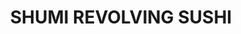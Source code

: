---
layout: place
title: "SHUMI REVOLVING SUSHI"
permalink: /connecticut/fairfield/shumi-revolving-sushi.html
stateAbbr: CT
stateName: Connecticut
cityName: Fairfield
seo:
  name: "SHUMI REVOLVING SUSHI"
  type: Restaurant
  links: http://shumirevolvingsushi.com/
description: "SHUMI REVOLVING SUSHI serves delicious sushi in Fairfield, Connecticut. Try fresh Japanese dishes for a great dining experience. Available for takeout, delivery, lunch, and dinner."
place_id: ChIJ4X-DTL0P6IkRYWOkjvx1YU0
photos:
  - name: >-
      places/ChIJ4X-DTL0P6IkRYWOkjvx1YU0/photos/AeeoHcJl9e4h0z7dycBL6iIf4l9zP3r1txClfevVbQqko04wypZ8LW4QDpew_FgRsmRcj8B6q9oFYqrpMXB_s6mac1ftk8SvR0JX3WLoyqbVUyUAyyWPiDpb6S_3GyqJcM0Ujh9mVitJTHFjSRkEaIBXlTvcP3OrMfPIFyGiLZlkM3ChDxyLwS8amjKCKE1E3eDGyBbD2okfEEcEReizv-q8FepOcgbC8CibFGLd6_pSLqglDWgCE9zuB5qGah77MccPpw_LqFGR2leb5BVIwuHmvYkStPthRrcmO33lQc0vKs4oEg
    widthPx: 4032
    heightPx: 3024
    authorAttributions:
      - displayName: SHUMI REVOLVING SUSHI
        uri: https://maps.google.com/maps/contrib/103831118742423201912
        photoUri: >-
          https://lh3.googleusercontent.com/a/ACg8ocJIBYn7xMPKRVckV9tfrrWPyYt0LqaFvWJycCVqsp4v1vMd8A=s100-p-k-no-mo
    flagContentUri: >-
      https://www.google.com/local/imagery/report/?cb_client=maps_api_places.places_api&image_key=!1e10!2sAF1QipNdbkoJhBAVj9PEtksmDXq6GFqbOK6izfTU1UPm&hl=en-US
    googleMapsUri: >-
      https://www.google.com/maps/place//data=!3m4!1e2!3m2!1sAF1QipNdbkoJhBAVj9PEtksmDXq6GFqbOK6izfTU1UPm!2e10!4m2!3m1!1s0x89e80fbd4c837fe1:0x4d6175fc8ea46361
  - name: >-
      places/ChIJ4X-DTL0P6IkRYWOkjvx1YU0/photos/AeeoHcKW71JuOkTnJHEQqAZYBY_-q1aaYQOaZWtiQUeFcMBQMWgcFf3l21Kd9uLHoI-Lv-W1GM_OlbfGbuHJmIBwCdYWJnlp-LELyqlfB-W34HaWaj_1U4775Gaon0Y1RCF0xTFUSUEFvDjmLrxq8N7Mk1V9l9zmSQuIkm13XsALJ8vF8cwitPwDfIh003hA_P0Ce5-cCChf5lz8w9-WpE-m9ku3uUFyu9-bTLMOuto4BCPYznpagTnACZ-CJkqwNG-Pai4uPBpc4gMiy3dN9lWFvC3Q9AQyRkcQDX8sjbMJPw4VFQ
    widthPx: 3024
    heightPx: 4032
    authorAttributions:
      - displayName: SHUMI REVOLVING SUSHI
        uri: https://maps.google.com/maps/contrib/103831118742423201912
        photoUri: >-
          https://lh3.googleusercontent.com/a/ACg8ocJIBYn7xMPKRVckV9tfrrWPyYt0LqaFvWJycCVqsp4v1vMd8A=s100-p-k-no-mo
    flagContentUri: >-
      https://www.google.com/local/imagery/report/?cb_client=maps_api_places.places_api&image_key=!1e10!2sAF1QipNS_WMPBYb-hLwuTRVWrZj3-wf8BLtButG-wtrO&hl=en-US
    googleMapsUri: >-
      https://www.google.com/maps/place//data=!3m4!1e2!3m2!1sAF1QipNS_WMPBYb-hLwuTRVWrZj3-wf8BLtButG-wtrO!2e10!4m2!3m1!1s0x89e80fbd4c837fe1:0x4d6175fc8ea46361
  - name: >-
      places/ChIJ4X-DTL0P6IkRYWOkjvx1YU0/photos/AeeoHcJZAjOP2o4sWFaxNxRt-bZfoG1ybXGQVUYzs5VhVSaXCNYhph_0JqTrSrKUVyPi9o70m8NWxYn2KeoCFUgxGwEG2C9XmemIUEyzOtarKuAacLXjmSt7PEcghDf9JFRv2DQLSW8QnougU3eZkZ_6rYFAVGwzY0em10F_lSK6IGU0yVD0wxRYkcN6EOGX-W_ataZMYWI9OfQq2HRTB31o5Nnv2LUDMSm4M-xubNOuN3n6pRgkjSzXPN0OoMRPTo_JZpYvXlV5uSzgs97S_wTunizP05ezKqupsXuSPvfV67K2C4kn1Q27INHis6rqTmtcx4XiHLsat3gj2dmmBYbLW42hTjAHFdZdt6Sf0WghcWJJ2hghx41MrUDPBFYjRZp9BeI4jwcXVzAZrDqy-oAnny41aTVnDHpjF6uJn0zDX3SyBu8
    widthPx: 4800
    heightPx: 3600
    authorAttributions:
      - displayName: E T
        uri: https://maps.google.com/maps/contrib/116930054958428876693
        photoUri: >-
          https://lh3.googleusercontent.com/a-/ALV-UjVUQ6p9Te1wfpYoc27HShNSKnQNUtUhnGipdMA06PPZNovLHDT7fw=s100-p-k-no-mo
    flagContentUri: >-
      https://www.google.com/local/imagery/report/?cb_client=maps_api_places.places_api&image_key=!1e10!2sCIHM0ogKEICAgICLuNrhnAE&hl=en-US
    googleMapsUri: >-
      https://www.google.com/maps/place//data=!3m4!1e2!3m2!1sCIHM0ogKEICAgICLuNrhnAE!2e10!4m2!3m1!1s0x89e80fbd4c837fe1:0x4d6175fc8ea46361
  - name: >-
      places/ChIJ4X-DTL0P6IkRYWOkjvx1YU0/photos/AeeoHcJKm6q7ZtS797WZmIltCmMTZsUYDfabQm9XeiWHOEiuZrpiHvoFOsksDPEzihLqA1TH-MZpvRuCMjPDewF_xzhY7uFKllsA1Vkpxg01mILujcAun3Y0WR2eAt560ZnuUBygKbNO26HgFv2xHzql7xJ__8hZebBUIkI5qBtpKGpY3zg0-d1x4VnEUmjBcNIj4IJKAS6NqDCGaxRwR-6_lAgigKpkbg9KzLUFqWBkKwLuEEtLWksPl0ckQwklGSACFoWJY-mviQ9cHH95xr0K-l0unBp06edQX9XcWIERFl2WHJs22O6V1p8ne3ep2GlMF5mBhdvlQqkEap1r5rCTnTqNYW7Ip1WexXlsUy0OpT0wEBjkg4KHm9ftcUg7lfbuxflnQ2_knLrxxBllk0_NF_JvuEG8TH73B3NfNTIcgqLzBg
    widthPx: 4800
    heightPx: 3600
    authorAttributions:
      - displayName: E T
        uri: https://maps.google.com/maps/contrib/116930054958428876693
        photoUri: >-
          https://lh3.googleusercontent.com/a-/ALV-UjVUQ6p9Te1wfpYoc27HShNSKnQNUtUhnGipdMA06PPZNovLHDT7fw=s100-p-k-no-mo
    flagContentUri: >-
      https://www.google.com/local/imagery/report/?cb_client=maps_api_places.places_api&image_key=!1e10!2sCIHM0ogKEICAgICLuNrhTA&hl=en-US
    googleMapsUri: >-
      https://www.google.com/maps/place//data=!3m4!1e2!3m2!1sCIHM0ogKEICAgICLuNrhTA!2e10!4m2!3m1!1s0x89e80fbd4c837fe1:0x4d6175fc8ea46361
  - name: >-
      places/ChIJ4X-DTL0P6IkRYWOkjvx1YU0/photos/AeeoHcIcqd9z062TezygaaO5a2zuPGhNKMawZ4krOPb7-GuDOjuqDhEljXVnZOfXwF7YX6iLJOsIaTbetDd7r2-LUtpIuEyD5wtwE8uPi0RXondoLe6F5CTZ4v7C8pRYkW4g2HT67__ZOmIRF4Ux_JX_6VrOBi5erFsI9PE6vlbcuqWhEiVTHuBH3tO9PqQcZSfYlX7UC2w4XlR8UEvzqKsdNd-DB3dnL3o8fHVQwsRy0Z9WtYjNm_iPb6AjIh7t3DyljFSVjMVnEKSav1H9l6_oBg4XxNTsfXyf6Uc5upPo2c9_P3pNuWjCtgR3NYM0Z0Ya_5cgJWmhs2kwJr5Tegfe8NM1ozBMiK-kY9_Tpi40OVulquKsyIt27g9bYAM945d024N3u2w2z_LP2d5N8FOlpw0TmZ04xcMcDADmU3Egjd2eu4z6
    widthPx: 1038
    heightPx: 961
    authorAttributions:
      - displayName: Gabriel Gonzalez (Gabe)
        uri: https://maps.google.com/maps/contrib/115164547484596187341
        photoUri: >-
          https://lh3.googleusercontent.com/a-/ALV-UjU_IwTeLIv_noC5qPs3kBPE4Psn-rB0LFgahdeSW090Y59jxv3t=s100-p-k-no-mo
    flagContentUri: >-
      https://www.google.com/local/imagery/report/?cb_client=maps_api_places.places_api&image_key=!1e10!2sCIHM0ogKEICAgMCgys2r2wE&hl=en-US
    googleMapsUri: >-
      https://www.google.com/maps/place//data=!3m4!1e2!3m2!1sCIHM0ogKEICAgMCgys2r2wE!2e10!4m2!3m1!1s0x89e80fbd4c837fe1:0x4d6175fc8ea46361
  - name: >-
      places/ChIJ4X-DTL0P6IkRYWOkjvx1YU0/photos/AeeoHcI9UO_pCk4htIZcfE60fD2V1zWy60WzvhkP_37DhJq_qqdnoujHkP2wUqIhT1Y4v2pnMGrCO0L7XmdyBY5LcPhSwc2e3PiTu2RxPAT3fo6rLxZIwalInJEiws9SRa4eTzxswhYXBITAlfFdQmPpb3sEC7R0C1T4Oik2Lq_mXAFpxM-VXzN9vuUskwsPBBExGpoi6hepOzHinMJpo12Bx72Cy1jtvoqVmM3KlBotnXbPtIWoKtpbDIO9mHANn-hFGNnu5EdpggREvwYh1q44BIwWwqg1l-EpByVpUxGLAfqpVky0MHtEnJyCvAE3JU7ybgymGx5omvG1drT-YYKS7-AdmDpIYNOmYba3UUjpFnCuKMmHk0bEfg1xe4pkr3bFw37mp0mDNjsrWjvtTKPlOc2oRM0Ge-wv7SfSMTPFgAf06g
    widthPx: 3024
    heightPx: 4032
    authorAttributions:
      - displayName: Greg Bunt
        uri: https://maps.google.com/maps/contrib/107174930598102164811
        photoUri: >-
          https://lh3.googleusercontent.com/a/ACg8ocKuYYph3J_Iu5hzr6clH4nsU-SLcNzz0mRg0svdDl45Ph0vdmR8=s100-p-k-no-mo
    flagContentUri: >-
      https://www.google.com/local/imagery/report/?cb_client=maps_api_places.places_api&image_key=!1e10!2sCIHM0ogKEICAgIDbpparCA&hl=en-US
    googleMapsUri: >-
      https://www.google.com/maps/place//data=!3m4!1e2!3m2!1sCIHM0ogKEICAgIDbpparCA!2e10!4m2!3m1!1s0x89e80fbd4c837fe1:0x4d6175fc8ea46361
  - name: >-
      places/ChIJ4X-DTL0P6IkRYWOkjvx1YU0/photos/AeeoHcKiSHJq9iTatoUwnHPv1nBIyo7FQ6cbTftlc7DDVbgxQSwrEE_9d9HfXzYFNPiguVTe76Pj4s8fJSl5pYqFqAfp0KLqHvSXvkj32t-l-24TbtYKlTurHf9i63OlxEg3ctkhH8GEn1CmjTwnu-p4EdPmLS9krEHZ8Q_2X0eO_zibO-EwTVxkiTva409LKthCZO5LGQCTQS3yXHVx0x7UG-2TuW77ZG-igO9zJF-PFp8hEmtk1GhaxuLA3lfGwKYBFa6kcYa9c3ZXlfjZaUqGvR1l5z_EJewvp11F6ZNkMc3dnG2ZxxrMkBKw1F5rhkXG9pQWsOlfMWuSlkCpj6yr0adPjYFBlzmpuomS81F7Kar6leto3nFPZIa1qSe1agNqfnDJ5hFFhuk0300r90ArU2u8KTPhU9gxbiMmaMftL74
    widthPx: 1170
    heightPx: 770
    authorAttributions:
      - displayName: L Lopez
        uri: https://maps.google.com/maps/contrib/100467029523615036074
        photoUri: >-
          https://lh3.googleusercontent.com/a-/ALV-UjVFv58A4jLeWMKmgB8ynz6b85fokpoTzfXE-rGV7ay4z1mTwvpq=s100-p-k-no-mo
    flagContentUri: >-
      https://www.google.com/local/imagery/report/?cb_client=maps_api_places.places_api&image_key=!1e10!2sCIHM0ogKEICAgIDz2PfWVw&hl=en-US
    googleMapsUri: >-
      https://www.google.com/maps/place//data=!3m4!1e2!3m2!1sCIHM0ogKEICAgIDz2PfWVw!2e10!4m2!3m1!1s0x89e80fbd4c837fe1:0x4d6175fc8ea46361
  - name: >-
      places/ChIJ4X-DTL0P6IkRYWOkjvx1YU0/photos/AeeoHcJ12Wi-_AcXXZKISrNcFqORv31liZLW44bXTX4idXqcio8V7JZZTGde5PCFUZvf96iyMhrM_ay7eyM4D_x0Pbm4mFCBmdJtNR2YKT_rxu8x90_s1cvyZDjEGOK7O558lBlf2sDA2ZpYAiL3QAYByoSpTHIJ-0mfdh573kh9Q8lB6FW3uS3MLRIGCi59SUp7qO6SfOuMDx_6l9Jk1blfKGzXhrb7uFg3Iv7yQyXcj_9HyiJT_pbBs_uZYI6VwBCdB5E0sne88qaudUGGFMzhn9YKBiL1HT79F5DflesvkhKE-73KqlxuYd4pIF_A5p3n5T1wDUSm_NLZ_pEHVaqN92i3raPBOovYy17Kcn_1-l7dJutm4PZtnpkCW_GUlPagEt-ymvs4JMb-bPri7HblC_RBxnytdmPxv4eVkjJUGCmY1qRX
    widthPx: 1760
    heightPx: 1320
    authorAttributions:
      - displayName: Gabriel Gonzalez (Gabe)
        uri: https://maps.google.com/maps/contrib/115164547484596187341
        photoUri: >-
          https://lh3.googleusercontent.com/a-/ALV-UjU_IwTeLIv_noC5qPs3kBPE4Psn-rB0LFgahdeSW090Y59jxv3t=s100-p-k-no-mo
    flagContentUri: >-
      https://www.google.com/local/imagery/report/?cb_client=maps_api_places.places_api&image_key=!1e10!2sCIHM0ogKEICAgMCgys2r-wE&hl=en-US
    googleMapsUri: >-
      https://www.google.com/maps/place//data=!3m4!1e2!3m2!1sCIHM0ogKEICAgMCgys2r-wE!2e10!4m2!3m1!1s0x89e80fbd4c837fe1:0x4d6175fc8ea46361
  - name: >-
      places/ChIJ4X-DTL0P6IkRYWOkjvx1YU0/photos/AeeoHcLddYuUk-10pczXOwtfIb8J3_xBm6akHc9_8h5uG6L3dMNQu43EPBDGtMj-Cw76HWEsoThcy4MJf0V0KGrdeeYTTu9zi3teVXzAAVYVidlXIu0IBKqoIs5Ea90458fZBOSTvuL3KZsA-2xoCvJQKJB7MQegHD0Qf84ZY1u8RLVQkRPtc-iaGnIz_nyYiFIFA-erQzk5ccap7F9O1dIndbIPlMfTEmu2yHZ4fczEaJvT-FqzHMLFzQNF7e5LqQlBfY4CSL1fCOk1nZIod70LagDdOoAXTgrGUOUESePALEE-CqzhLOESWWKZL9c1CoRsrfpzTRC9QNunjy2_gSXBYWL_bH3AyI_a6i3JohN5iyAByw8EKZoi3cDSdTwaF8fXT5mUuPnGjwbU4uWc7UPTQHIkPzStccH1SqthjyWo2Zv3kg
    widthPx: 4000
    heightPx: 3000
    authorAttributions:
      - displayName: Alexandre Dal Poggetto
        uri: https://maps.google.com/maps/contrib/117953620335802620604
        photoUri: >-
          https://lh3.googleusercontent.com/a-/ALV-UjWxHjCJMcbnn-ywKC_UpI4vKOA4vkevlpBmgb__0jC47yYPD969KQ=s100-p-k-no-mo
    flagContentUri: >-
      https://www.google.com/local/imagery/report/?cb_client=maps_api_places.places_api&image_key=!1e10!2sCIHM0ogKEICAgICn4IG3EQ&hl=en-US
    googleMapsUri: >-
      https://www.google.com/maps/place//data=!3m4!1e2!3m2!1sCIHM0ogKEICAgICn4IG3EQ!2e10!4m2!3m1!1s0x89e80fbd4c837fe1:0x4d6175fc8ea46361
  - name: >-
      places/ChIJ4X-DTL0P6IkRYWOkjvx1YU0/photos/AeeoHcKwcwNirNe74ROqEgK8jefh_eseI5K-vcbYtBml5yHXjVvjaT4OEuPbUSvIdj80GxvFZpimY7dvqWrBNxLmXwVK0BW0guGb_NEjvd4Q76oQPj05kQSBz4OjIohccK9TaCW2o6hCU-4Mi6n8iU9rQ_LWoWClkZgv-TEA45qStcUOMoDBdxdHMj50nOKZxthjr5CiJd8yiyKXY1GcVp1uY8QR1xYfKJXpbQDaBtVgjYCYlxtUZX7sx-kTBE4BrQ6MjK62I2MOzTOLk2aHg-7Gs6--7l0JrGQp1RS1cWf9CEuImgYXd3xUB5EQ0330d8ptbBNLinbW2aILGQ8slDk3PCwCSpyd1diIs2rh6LhbgCCAKxZsGu0EGuGiilC7_yZ2gThneYrmcC7M75BcxZw87uB8ydEsqpWQUq_nTvfh2AvP7Q
    widthPx: 3024
    heightPx: 4032
    authorAttributions:
      - displayName: 刘志强
        uri: https://maps.google.com/maps/contrib/103866240455427206289
        photoUri: >-
          https://lh3.googleusercontent.com/a/ACg8ocJfmy1N7wcEcjcJi__q6vEmxJDgy44K3mkb3tUEPjC0gEBGjg=s100-p-k-no-mo
    flagContentUri: >-
      https://www.google.com/local/imagery/report/?cb_client=maps_api_places.places_api&image_key=!1e10!2sCIHM0ogKEICAgID31pfvag&hl=en-US
    googleMapsUri: >-
      https://www.google.com/maps/place//data=!3m4!1e2!3m2!1sCIHM0ogKEICAgID31pfvag!2e10!4m2!3m1!1s0x89e80fbd4c837fe1:0x4d6175fc8ea46361
address: 1838 Black Rock Tpke, Fairfield, CT 06825, USA
street: 1838 Black Rock Tpke
city: Fairfield
state: CT
zip: '06825'
country: USA
neighborhood: null
latitude: '41.180425'
longitude: '-73.246588'
accessibility_options:
  wheelchairAccessibleParking: true
  wheelchairAccessibleEntrance: true
  wheelchairAccessibleRestroom: true
  wheelchairAccessibleSeating: true
business_status: OPERATIONAL
name: SHUMI REVOLVING SUSHI
google_maps_links:
  directionsUri: >-
    https://www.google.com/maps/dir//''/data=!4m7!4m6!1m1!4e2!1m2!1m1!1s0x89e80fbd4c837fe1:0x4d6175fc8ea46361!3e0
  placeUri: https://maps.google.com/?cid=5575867541246731105
  writeAReviewUri: >-
    https://www.google.com/maps/place//data=!4m3!3m2!1s0x89e80fbd4c837fe1:0x4d6175fc8ea46361!12e1
  reviewsUri: >-
    https://www.google.com/maps/place//data=!4m4!3m3!1s0x89e80fbd4c837fe1:0x4d6175fc8ea46361!9m1!1b1
  photosUri: >-
    https://www.google.com/maps/place//data=!4m3!3m2!1s0x89e80fbd4c837fe1:0x4d6175fc8ea46361!10e5
primary_type: Japanese Restaurant
opening_hours:
  regular: null
  current: null
secondary_opening_hours:
  regular:
    weekdayDescriptions: null
    type: null
  current:
    weekdayDescriptions: null
    type: null
phone: (203) 275-8377
price_level: null
price_range: $30 &ndash; $50
rating: '4.4'
rating_count: 0
website: http://shumirevolvingsushi.com/
reviews:
  - name: >-
      places/ChIJ4X-DTL0P6IkRYWOkjvx1YU0/reviews/ChdDSUhNMG9nS0VJQ0FnTUNneXMycjZ3RRAB
    relativePublishTimeDescription: a month ago
    rating: 5
    text:
      text: >-
        Went here for Valentine’s Day with the wife and it was such a nice small
        and intimate vibe. It’s not your typical modern dining with over the top
        things and dimmed lighting etc. it’s a different experience.


        We did the all you can eat, of course. You sit and the young woman took
        our drink order and also asked if we wanted something specific made,
        which we did. We ordered the spicy kani salad which was amazing. I
        forget all the names but I remember a couple being the Fancy roll and
        Godzilla roll. Everything else we ate came straight off the conveyor
        belt. I love that they also threw in chicken nuggets with sweet and sour
        sauce. Got a good laugh and the nuggets were good too 😅🤣


        I would def come back for a date night. Thank you to the workers who
        made it a great first experience.
      languageCode: en
    originalText:
      text: >-
        Went here for Valentine’s Day with the wife and it was such a nice small
        and intimate vibe. It’s not your typical modern dining with over the top
        things and dimmed lighting etc. it’s a different experience.


        We did the all you can eat, of course. You sit and the young woman took
        our drink order and also asked if we wanted something specific made,
        which we did. We ordered the spicy kani salad which was amazing. I
        forget all the names but I remember a couple being the Fancy roll and
        Godzilla roll. Everything else we ate came straight off the conveyor
        belt. I love that they also threw in chicken nuggets with sweet and sour
        sauce. Got a good laugh and the nuggets were good too 😅🤣


        I would def come back for a date night. Thank you to the workers who
        made it a great first experience.
      languageCode: en
    authorAttribution:
      displayName: Gabriel Gonzalez (Gabe)
      uri: https://www.google.com/maps/contrib/115164547484596187341/reviews
      photoUri: >-
        https://lh3.googleusercontent.com/a-/ALV-UjVURFW7BqCyBNPsFNGdVnjzDk6Ky3wTv02XGNnyxojAQlTufUIg=s128-c0x00000000-cc-rp-mo-ba4
    publishTime: '2025-02-16T00:06:17.476697Z'
    flagContentUri: >-
      https://www.google.com/local/review/rap/report?postId=ChdDSUhNMG9nS0VJQ0FnTUNneXMycjZ3RRAB&d=17924085&t=1
    googleMapsUri: >-
      https://www.google.com/maps/reviews/data=!4m6!14m5!1m4!2m3!1sChdDSUhNMG9nS0VJQ0FnTUNneXMycjZ3RRAB!2m1!1s0x89e80fbd4c837fe1:0x4d6175fc8ea46361
  - name: >-
      places/ChIJ4X-DTL0P6IkRYWOkjvx1YU0/reviews/ChZDSUhNMG9nS0VJQ0FnSUNfd2J1NWNBEAE
    relativePublishTimeDescription: 2 months ago
    rating: 5
    text:
      text: >-
        A steal of a deal. Go for lunch 25 bucks all you can eat. Sushi is super
        fresh people are crazy nice and it's a experience with the revolving
        belt carrying food items around. Also you can order whatever you would
        like on the menu and they bring it out too! Can't wait to go back
      languageCode: en
    originalText:
      text: >-
        A steal of a deal. Go for lunch 25 bucks all you can eat. Sushi is super
        fresh people are crazy nice and it's a experience with the revolving
        belt carrying food items around. Also you can order whatever you would
        like on the menu and they bring it out too! Can't wait to go back
      languageCode: en
    authorAttribution:
      displayName: John D. Chantlos
      uri: https://www.google.com/maps/contrib/110212287896509632757/reviews
      photoUri: >-
        https://lh3.googleusercontent.com/a-/ALV-UjWHMdgB18OE-8DLsGZn3Xuo2cV0DgHraFGSDVqDOCf3RbARfhjE=s128-c0x00000000-cc-rp-mo-ba2
    publishTime: '2025-01-16T19:57:28.002040Z'
    flagContentUri: >-
      https://www.google.com/local/review/rap/report?postId=ChZDSUhNMG9nS0VJQ0FnSUNfd2J1NWNBEAE&d=17924085&t=1
    googleMapsUri: >-
      https://www.google.com/maps/reviews/data=!4m6!14m5!1m4!2m3!1sChZDSUhNMG9nS0VJQ0FnSUNfd2J1NWNBEAE!2m1!1s0x89e80fbd4c837fe1:0x4d6175fc8ea46361
  - name: >-
      places/ChIJ4X-DTL0P6IkRYWOkjvx1YU0/reviews/ChZDSUhNMG9nS0VJQ0FnSUQzMXBmdkNnEAE
    relativePublishTimeDescription: 5 months ago
    rating: 5
    text:
      text: >-
        Very delicious sushi, with a variety of dazzling foods to try. I think
        it's great that you can taste all kinds of food here. Compared to other
        self-service restaurants, the sushi here has less rice and more meat,
        making it very comfortable and satisfying to eat.. Full marks
      languageCode: en
    originalText:
      text: >-
        Very delicious sushi, with a variety of dazzling foods to try. I think
        it's great that you can taste all kinds of food here. Compared to other
        self-service restaurants, the sushi here has less rice and more meat,
        making it very comfortable and satisfying to eat.. Full marks
      languageCode: en
    authorAttribution:
      displayName: 刘志强
      uri: https://www.google.com/maps/contrib/103866240455427206289/reviews
      photoUri: >-
        https://lh3.googleusercontent.com/a/ACg8ocJfmy1N7wcEcjcJi__q6vEmxJDgy44K3mkb3tUEPjC0gEBGjg=s128-c0x00000000-cc-rp-mo
    publishTime: '2024-11-14T23:07:45.207182Z'
    flagContentUri: >-
      https://www.google.com/local/review/rap/report?postId=ChZDSUhNMG9nS0VJQ0FnSUQzMXBmdkNnEAE&d=17924085&t=1
    googleMapsUri: >-
      https://www.google.com/maps/reviews/data=!4m6!14m5!1m4!2m3!1sChZDSUhNMG9nS0VJQ0FnSUQzMXBmdkNnEAE!2m1!1s0x89e80fbd4c837fe1:0x4d6175fc8ea46361
  - name: >-
      places/ChIJ4X-DTL0P6IkRYWOkjvx1YU0/reviews/ChdDSUhNMG9nS0VJQ0FnSURicHBhcmtBRRAB
    relativePublishTimeDescription: 8 months ago
    rating: 5
    text:
      text: >-
        Bucket list item crossed off. All ways wanted to visit a rotating sushi
        restaurant … and SHUMI, Didn’t disappoint! Tried so many things, each
        one was fresh and delicious. The variety is amazing and small dishes are
        a nice partial roll. Wish I lived closer I’d be here every week. Fresh.
        Tasty. Very kind and accommodating. This place is a gem
      languageCode: en
    originalText:
      text: >-
        Bucket list item crossed off. All ways wanted to visit a rotating sushi
        restaurant … and SHUMI, Didn’t disappoint! Tried so many things, each
        one was fresh and delicious. The variety is amazing and small dishes are
        a nice partial roll. Wish I lived closer I’d be here every week. Fresh.
        Tasty. Very kind and accommodating. This place is a gem
      languageCode: en
    authorAttribution:
      displayName: Greg Bunt
      uri: https://www.google.com/maps/contrib/107174930598102164811/reviews
      photoUri: >-
        https://lh3.googleusercontent.com/a/ACg8ocKuYYph3J_Iu5hzr6clH4nsU-SLcNzz0mRg0svdDl45Ph0vdmR8=s128-c0x00000000-cc-rp-mo-ba4
    publishTime: '2024-08-04T22:09:58.256289Z'
    flagContentUri: >-
      https://www.google.com/local/review/rap/report?postId=ChdDSUhNMG9nS0VJQ0FnSURicHBhcmtBRRAB&d=17924085&t=1
    googleMapsUri: >-
      https://www.google.com/maps/reviews/data=!4m6!14m5!1m4!2m3!1sChdDSUhNMG9nS0VJQ0FnSURicHBhcmtBRRAB!2m1!1s0x89e80fbd4c837fe1:0x4d6175fc8ea46361
  - name: >-
      places/ChIJ4X-DTL0P6IkRYWOkjvx1YU0/reviews/ChdDSUhNMG9nS0VJQ0FnSUNMODRhdGh3RRAB
    relativePublishTimeDescription: 9 months ago
    rating: 5
    text:
      text: >-
        Was craving sushi while on my trip back to NY, this is the nearest I can
        find. The restaurant is cozy and friendly, making it a great place to
        try yummy sushi and other traditional dishes. Every bite is fresh and
        tasty, showing how much care the chefs put into making the food. The
        staff is nice and helpful, making sure you have a fun time eating there.
        If you want to taste Japan's flavors in a cool restaurant, Shumi is the
        place to go!
      languageCode: en
    originalText:
      text: >-
        Was craving sushi while on my trip back to NY, this is the nearest I can
        find. The restaurant is cozy and friendly, making it a great place to
        try yummy sushi and other traditional dishes. Every bite is fresh and
        tasty, showing how much care the chefs put into making the food. The
        staff is nice and helpful, making sure you have a fun time eating there.
        If you want to taste Japan's flavors in a cool restaurant, Shumi is the
        place to go!
      languageCode: en
    authorAttribution:
      displayName: Arthur Liu
      uri: https://www.google.com/maps/contrib/104398871982285120507/reviews
      photoUri: >-
        https://lh3.googleusercontent.com/a-/ALV-UjWQv88Q-W8cfstVjg6LJEWnkF2a3IZ4iE-szqMTHWkAyMjT68c=s128-c0x00000000-cc-rp-mo
    publishTime: '2024-06-23T01:19:28.741237Z'
    flagContentUri: >-
      https://www.google.com/local/review/rap/report?postId=ChdDSUhNMG9nS0VJQ0FnSUNMODRhdGh3RRAB&d=17924085&t=1
    googleMapsUri: >-
      https://www.google.com/maps/reviews/data=!4m6!14m5!1m4!2m3!1sChdDSUhNMG9nS0VJQ0FnSUNMODRhdGh3RRAB!2m1!1s0x89e80fbd4c837fe1:0x4d6175fc8ea46361
parking_options:
  freeParkingLot: true
  freeStreetParking: true
payment_options:
  acceptsCreditCards: true
  acceptsDebitCards: true
  acceptsCashOnly: false
  acceptsNfc: true
allow_dogs: null
curbside_pickup: true
delivery: true
dine_in: true
good_for_children: true
good_for_groups: true
good_for_sports: false
live_music: false
menu_for_children: null
outdoor_seating: false
reservable: null
restroom: true
serves_beer: null
serves_breakfast: null
serves_brunch: null
serves_cocktails: null
serves_coffee: null
serves_dinner: true
serves_dessert: true
serves_lunch: true
serves_vegetarian_food: null
serves_wine: null
takeout: true
update_category: essentials
summary: null

---